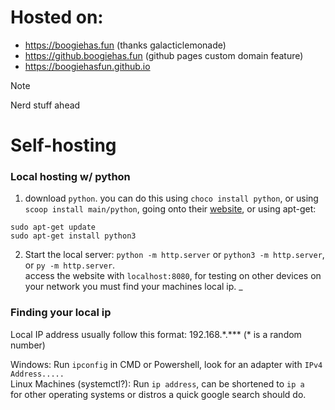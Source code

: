 # Hosted on: 
  - https://boogiehas.fun (thanks galacticlemonade)
  - https://github.boogiehas.fun (github pages custom domain feature)
  - https://boogiehasfun.github.io

> [!NOTE]
> Nerd stuff ahead
# Self-hosting
### Local hosting w/ python
  1. download `python`. you can do this using `choco install python`, or using `scoop install main/python`, going onto their [website](https://www.python.org/downloads/), or using apt-get:
  ```
  sudo apt-get update
  sudo apt-get install python3
  ```
  2. Start the local server: `python -m http.server` or `python3 -m http.server`, or `py -m http.server`.  
  access the website with `localhost:8080`, for testing on other devices on your network you must find your machines local ip.
_
### Finding your local ip
  Local IP address usually follow this format: 192.168.\*.*** (\* is a random number)
  
  Windows: Run `ipconfig` in CMD or Powershell, look for an adapter with `IPv4 Address.....`  
  Linux Machines (systemctl?): Run `ip address`, can be shortened to `ip a`  
  for other operating systems or distros a quick google search should do.  

